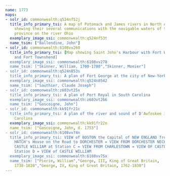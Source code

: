 ```yaml
---
name: 1773
maps:
- solr_id: commonwealth:q524nf52j
  title_info_primary_tsi: A map of Potomack and James rivers in North America
    shewing their several communications with the navigable waters of the new
    province on the river Ohio
  exemplary_image_ssi: commonwealth:q524nf53t
  name_tsim: ["Ballendine, John"]
- solr_id: commonwealth:6108vv260
  title_info_primary_tsi: [Map showing Saint John's Harbour with Fort William
    and Fort Townshend]
  exemplary_image_ssi: commonwealth:6108vv278
  name_tsim: ["Skinner, William, 1700-1780","Skinner, Monier"]
- solr_id: commonwealth:q524n853s
  title_info_primary_tsi: A plan of Fort George at the city of New-York
  exemplary_image_ssi: commonwealth:q524n8542
  name_tsim: ["Sauthier, Claude Joseph"]
- solr_id: commonwealth:z603vt25x
  title_info_primary_tsi: A plan of Port Royal in South Carolina
  exemplary_image_ssi: commonwealth:z603vt266
  name_tsim: ["Gascoigne, John"]
- solr_id: commonwealth:kk91fr21c
  title_info_primary_tsi: A plan of the river and sound of D'Awfoskee in South
    Carolina
  exemplary_image_ssi: commonwealth:kk91fr22n
  name_tsim: ["Gascoigne, John, d. 1753"]
- solr_id: commonwealth:6108vv74n
  title_info_primary_tsi: VIEW of BOSTON the Capital of NEW ENGLAND from Col.
    HATCH's House on the Road to DORCHESTER = VIEW FROM DORCHESTER NECK = VIEW of
    CASTLE WILLIAM at Station C = VIEW FROM CHARLESTOWN = VIEW OF CASTLE WILLIAM at
    Station D = VIEW of CASTLE WILLIAM
  exemplary_image_ssi: commonwealth:6108vv75x
  name_tsim: ["Pierie, William","George, III, King of Great Britain,
    1738-1820","George, IV, King of Great Britain, 1762-1830"]
---
```

